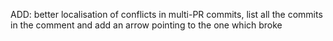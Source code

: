 ADD: better localisation of conflicts in multi-PR commits, list all the commits in the comment and add an arrow pointing to the one which broke
